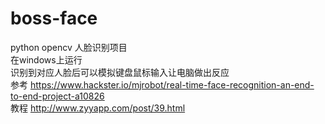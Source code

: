 # boss-face
python opencv 人脸识别项目  
在windows上运行  
识别到对应人脸后可以模拟键盘鼠标输入让电脑做出反应  
参考 https://www.hackster.io/mjrobot/real-time-face-recognition-an-end-to-end-project-a10826  
教程 http://www.zyyapp.com/post/39.html 

